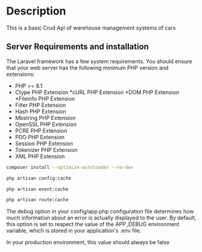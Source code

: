 # Description

This is a basic Crud Api of warehouse management systems of cars 



## Server Requirements and installation
The Laravel framework has a few system requirements. You should ensure that your web server has the following minimum PHP version and extensions:

* PHP >= 8.1
* Ctype PHP Extension
*cURL PHP Extension
*DOM PHP Extension
*Fileinfo PHP Extension
* Filter PHP Extension
* Hash PHP Extension
* Mbstring PHP Extension
* OpenSSL PHP Extension
* PCRE PHP Extension
* PDO PHP Extension
* Session PHP Extension
* Tokenizer PHP Extension
* XML PHP Extension

```bash
composer install --optimize-autoloader --no-dev
```
```bash
php artisan config:cache
```


```bash
php artisan event:cache
```


```bash
php artisan route:cache
```
The debug option in your config/app.php configuration file determines how much information about an error is actually displayed to the user. By default, this option is set to respect the value of the APP_DEBUG environment variable, which is stored in your application's .env file.

In your production environment, this value should always be false
